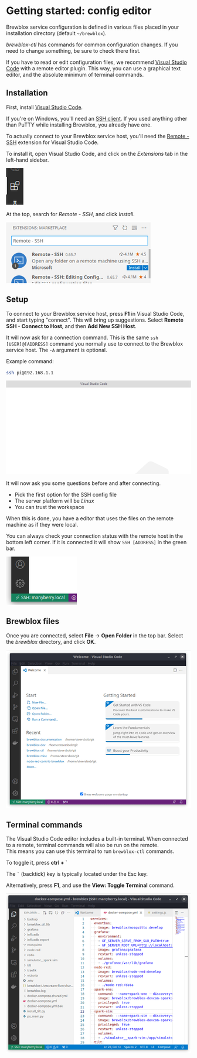 # Getting started: config editor

Brewblox service configuration is defined in various files placed in your installation directory (default `~/brewblox`).

*brewblox-ctl* has commands for common configuration changes.
If you need to change something, be sure to check there first.

If you have to read or edit configuration files, we recommend [Visual Studio Code](https://code.visualstudio.com/) with a remote editor plugin.
This way, you can use a graphical text editor, and the absolute minimum of terminal commands.

## Installation

First, install [Visual Studio Code](https://code.visualstudio.com/download).

If you're on Windows, you'll need an [SSH client](https://code.visualstudio.com/docs/remote/troubleshooting#_installing-a-supported-ssh-client).
If you used anything other than PuTTY while installing Brewblox, you already have one.

To actually connect to your Brewblox service host, you'll need the [Remote - SSH](https://marketplace.visualstudio.com/items?itemName=ms-vscode-remote.remote-ssh) extension for Visual Studio Code.

To install it, open Visual Studio Code, and click on the *Extensions* tab in the left-hand sidebar.

![Extensions Tab](../images/extensions-tab.png)

At the top, search for *Remote - SSH*, and click *Install*.

![Install Remote SSH](../images/install-remote-ssh.png)

## Setup

To connect to your Brewblox service host, press **F1** in Visual Studio Code, and start typing "connect".
This will bring up suggestions.
Select **Remote SSH - Connect to Host**, and then **Add New SSH Host**.

It will now ask for a connection command.
This is the same `ssh [USER]@[ADDRESS]` command you normally use to connect to the Brewblox service host.
The `-A` argument is optional.

Example command:

```sh
ssh pi@192.168.1.1
```

![Connect Remote](../images/connect-remote.gif)

It will now ask you some questions before and after connecting.

- Pick the first option for the SSH config file
- The server platform will be *Linux*
- You can trust the workspace

When this is done, you have a editor that uses the files on the remote machine as if they were local.

You can always check your connection status with the remote host in the bottom left corner. If it is connected it will show `SSH [ADDRESS]` in the green bar.

![Connection state](../images/ssh-remote-indicator.png)

## Brewblox files

Once you are connected, select **File** -> **Open Folder** in the top bar.
Select the *brewblox* directory, and click **OK**.

![Open brewblox dir](../images/ssh-open-brewblox.gif)

## Terminal commands

The Visual Studio Code editor includes a built-in terminal.
When connected to a remote, terminal commands will also be run on the remote.\
This means you can use this terminal to run `brewblox-ctl` commands.

To toggle it, press **ctrl + `**

The `` ` `` (backtick) key is typically located under the Esc key.

Alternatively, press **F1**, and use the **View: Toggle Terminal** command.

![SSH Terminal](../images/ssh-terminal.gif)
